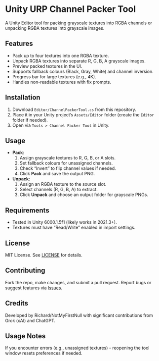 # Unity URP Channel Packer Tool
A Unity Editor tool for packing grayscale textures into RGBA channels or unpacking RGBA textures into grayscale images.

## Features
- Pack up to four textures into one RGBA texture.
- Unpack RGBA textures into separate R, G, B, A grayscale images.
- Preview packed textures in the UI.
- Supports fallback colours (Black, Gray, White) and channel inversion.
- Progress bar for large textures (e.g., 4K).
- Handles non-readable textures with fix prompts.

## Installation
1. Download `Editor/ChannelPackerTool.cs` from this repository.
2. Place it in your Unity project’s `Assets/Editor` folder (create the `Editor` folder if needed).
3. Open via `Tools > Channel Packer Tool` in Unity.

## Usage
- **Pack**:
  1. Assign grayscale textures to R, G, B, or A slots.
  2. Set fallback colours for unassigned channels.
  3. Check “Invert” to flip channel values if needed.
  4. Click **Pack** and save the output PNG.
- **Unpack**:
  1. Assign an RGBA texture to the source slot.
  2. Select channels (R, G, B, A) to extract.
  3. Click **Unpack** and choose an output folder for grayscale PNGs.

## Requirements
- Tested in Unity 6000.1.5f1 (likely works in 2021.3+).
- Textures must have “Read/Write” enabled in import settings.

## License
MIT License. See [LICENSE](LICENSE) for details.

## Contributing
Fork the repo, make changes, and submit a pull request. Report bugs or suggest features via [Issues](https://github.com/YourUsername/ChannelPackerTool/issues).

## Credits
Developed by Richard/NotMyFirstNull with significant contributions from Grok (xAI) and ChatGPT.

## Usage Notes
If you encounter errors (e.g., unassigned textures) - reopening the tool window resets preferences if needed.
